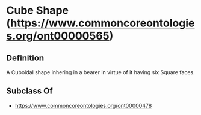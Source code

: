 # Cube Shape (https://www.commoncoreontologies.org/ont00000565)

## Definition
A Cuboidal shape inhering in a bearer in virtue of it having six Square faces.

## Subclass Of
- https://www.commoncoreontologies.org/ont00000478

